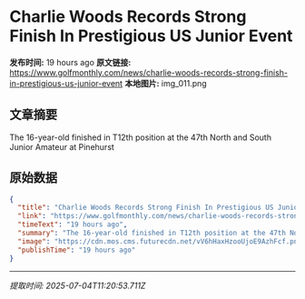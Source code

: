# Charlie Woods Records Strong Finish In Prestigious US Junior Event

**发布时间:** 19 hours ago
**原文链接:** https://www.golfmonthly.com/news/charlie-woods-records-strong-finish-in-prestigious-us-junior-event
**本地图片:** img_011.png

## 文章摘要

The 16-year-old finished in T12th position at the 47th North and South Junior Amateur at Pinehurst

## 原始数据

```json
{
  "title": "Charlie Woods Records Strong Finish In Prestigious US Junior Event",
  "link": "https://www.golfmonthly.com/news/charlie-woods-records-strong-finish-in-prestigious-us-junior-event",
  "timeText": "19 hours ago",
  "summary": "The 16-year-old finished in T12th position at the 47th North and South Junior Amateur at Pinehurst",
  "image": "https://cdn.mos.cms.futurecdn.net/vV6hHaxHzooUjoE9AzhFcf.png",
  "publishTime": "19 hours ago"
}
```

---
*提取时间: 2025-07-04T11:20:53.711Z*
